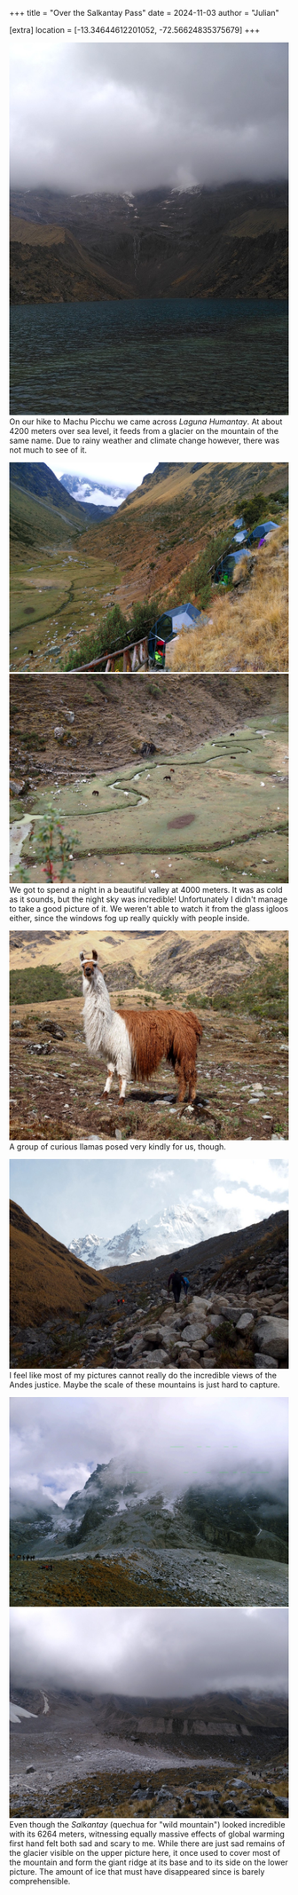 +++
title = "Over the Salkantay Pass"
date = 2024-11-03
author = "Julian"

[extra]
location = [-13.34644612201052, -72.56624835375679]
+++

![A teal colored lagoon in front of grey mountains that reach into low hanging clouds](laguna.jpg)
On our hike to Machu Picchu we came across _Laguna Humantay_.
At about 4200 meters over sea level, it feeds from a glacier on the mountain of the same name.
Due to rainy weather and climate change however, there was not much to see of it.

![Glass igloos on the flank of a mountain with view into a long valley](camp.jpg)
![Horses feeding in a green valley with a small stream](horses.jpg)
We got to spend a night in a beautiful valley at 4000 meters.
It was as cold as it sounds, but the night sky was incredible!
Unfortunately I didn't manage to take a good picture of it.
We weren't able to watch it from the glass igloos either, since the windows fog up really quickly with people inside.

![A very woolly, brown and white llama looking into the camera](llama.jpg)
A group of curious llamas posed very kindly for us, though.

![Several people hiking towards snow-covered mountain peeks over rocky terrain](hike.jpg)
I feel like most of my pictures cannot really do the incredible views of the Andes justice.
Maybe the scale of these mountains is just hard to capture.

![A field of rocks in front of the Salkantay mountain, which reaches into the clouds](salkantay.jpg)
![A huge, ice-free ridge of rocks and rubble between mountains where a glacier used to be](glacier.jpg)
Even though the _Salkantay_ (quechua for "wild mountain") looked incredible with its 6264 meters, witnessing equally massive effects of global warming first hand felt both sad and scary to me.
While there are just sad remains of the glacier visible on the upper picture here, it once used to cover most of the mountain and form the giant ridge at its base and to its side on the lower picture.
The amount of ice that must have disappeared since is barely comprehensible.
